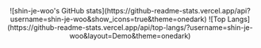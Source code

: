 <div align=center>
![shin-je-woo's GitHub stats](https://github-readme-stats.vercel.app/api?username=shin-je-woo&show_icons=true&theme=onedark) 
![Top Langs](https://github-readme-stats.vercel.app/api/top-langs/?username=shin-je-woo&layout=Demo&theme=onedark)
</div>
